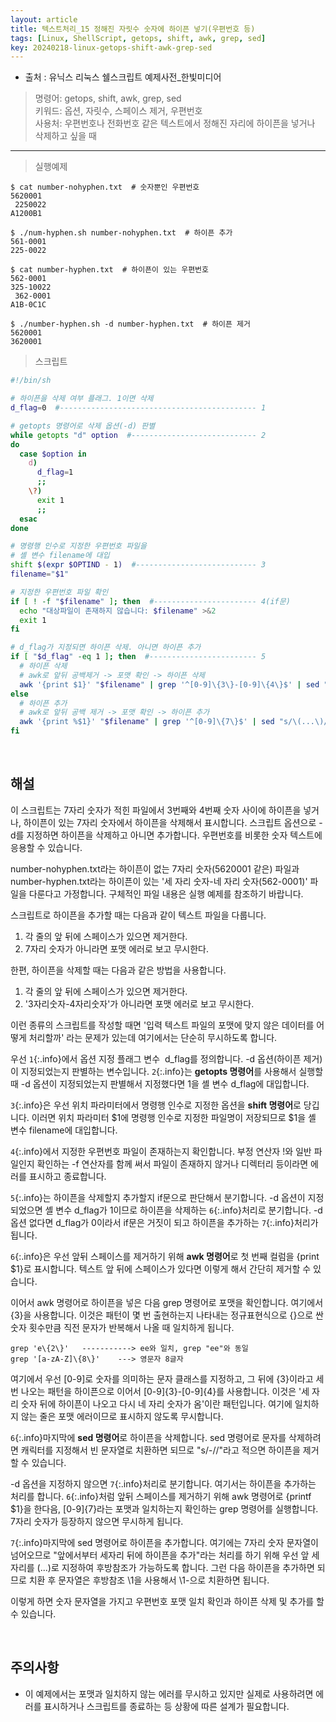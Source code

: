 ```yaml
---
layout: article
title: 텍스트처리_15 정해진 자릿수 숫자에 하이픈 넣기(우편번호 등)
tags: [Linux, ShellScript, getops, shift, awk, grep, sed]
key: 20240218-linux-getops-shift-awk-grep-sed
---
```


- 출처 : 유닉스 리눅스 쉘스크립트 예제사전_한빛미디어

> 명령어: getops, shift, awk, grep, sed  
> 키워드: 옵션, 자릿수, 스페이스 제거, 우편번호  
> 사용처: 우편번호나 전화번호 같은 텍스트에서 정해진 자리에 하이픈을 넣거나 삭제하고 싶을 때

--- 

> 실행예제

```
$ cat number-nohyphen.txt  # 숫자뿐인 우편번호
5620001
 2250022
A1200B1

$ ./num-hyphen.sh number-nohyphen.txt  # 하이픈 추가
561-0001
225-0022

$ cat number-hyphen.txt  # 하이픈이 있는 우편번호
562-0001
325-10022
 362-0001
A1B-0C1C

$ ./number-hyphen.sh -d number-hyphen.txt  # 하이픈 제거
5620001
3620001
```

> 스크립트

```bash
#!/bin/sh

# 하이픈을 삭제 여부 플래그. 1이면 삭제
d_flag=0  #-------------------------------------------- 1

# getopts 명령어로 삭제 옵션(-d) 판별
while getopts "d" option  #---------------------------- 2
do
  case $option in
    d)
      d_flag=1
      ;;
    \?)
      exit 1
      ;;
  esac
done

# 명령행 인수로 지정한 우편번호 파일을
# 셸 변수 filename에 대입
shift $(expr $OPTIND - 1)  #--------------------------- 3
filename="$1"

# 지정한 우편번호 파일 확인
if [ ! -f "$filename" ]; then  #----------------------- 4(if문)
  echo "대상파일이 존재하지 않습니다: $filename" >&2
  exit 1
fi

# d_flag가 지정되면 하이픈 삭제. 아니면 하이픈 추가
if [ "$d_flag" -eq 1 ]; then  #------------------------ 5
  # 하이픈 삭제
  # awk로 앞뒤 공백제거 -> 포맷 확인 -> 하이픈 삭제
  awk '{print $1}' "$filename" | grep '^[0-9]\{3\}-[0-9]\{4\}$' | sed "s/-//"  #-- 6
else
  # 하이픈 추가
  # awk로 앞뒤 공백 제거 -> 포맷 확인 -> 하이픈 추가
  awk '{print %$1}' "$filename" | grep '^[0-9]\{7\}$' | sed "s/\(...\)/\1-/"  #--- 7
fi
```

&nbsp;
&nbsp;
                                                
## **해설**

이 스크립트는 7자리 숫자가 적힌 파일에서 3번째와 4번째 숫자 사이에 하이픈을 넣거나, 하이픈이 있는 7자리 숫자에서 하이픈을 삭제해서 표시합니다. 스크립트 옵션으로 -d를 지정하면 하이픈을 삭제하고 아니면 추가합니다. 우편번호를 비롯한 숫자 텍스트에 응용할 수 있습니다.

number-nohyphen.txt라는 하이픈이 없는 7자리 숫자(5620001 같은) 파일과 number-hyphen.txt라는 하이픈이 있는 '세 자리 숫자-네 자리 숫자(562-0001)' 파일을 다룬다고 가정합니다. 구체적인 파일 내용은 실행 예제를 참조하기 바랍니다.

스크립트로 하이픈을 추가할 때는 다음과 같이 텍스트 파일을 다룹니다.

  1. 각 줄의 앞 뒤에 스페이스가 있으면 제거한다.
  2. 7자리 숫자가 아니라면 포맷 에러로 보고 무시한다.

한편, 하이픈을 삭제할 때는 다음과 같은 방법을 사용합니다.

  1. 각 줄의 앞 뒤에 스페이스가 있으면 제거한다.
  2. '3자리숫자-4자리숫자'가 아니라면 포맷 에러로 보고 무시한다.

이런 종류의 스크립트를 작성할 때면 '입력 텍스트 파일의 포맷에 맞지 않은 데이터를 어떻게 처리할까' 라는 문제가 있는데 여기에서는 단순히 무시하도록 합니다.

우선 `1`{:.info}에서 옵션 지정 플래그 변수  d_flag를 정의합니다. -d 옵션(하이픈 제거)이 지정되었는지 판별하는 변수입니다. `2`{:.info}는 **getopts 명령어**를 사용해서 실행할 때 -d 옵션이 지정되었는지 판별해서 지정했다면 1을 셸 변수 d_flag에 대입합니다.

`3`{:.info}은 우선 위치 파라미터에서 명령행 인수로 지정한 옵션을 **shift 명령어**로 당깁니다. 이러면 위치 파라미터 $1에 명령행 인수로 지정한 파일명이 저장되므로 $1을 셸 변수 filename에 대입합니다.

`4`{:.info}에서 지정한 우편번호 파일이 존재하는지 확인합니다. 부정 연산자 !와 일반 파일인지 확인하는 -f 연산자를 함께 써서 파일이 존재하지 않거나 디렉터리 등이라면 에러를 표시하고 종료합니다.

`5`{:.info}는 하이픈을 삭제할지 추가할지 if문으로 판단해서 분기합니다. -d 옵션이 지정되었으면 셸 변수 d_flag가 1이므로 하이픈을 삭제하는 `6`{:.info}처리로 분기합니다. -d 옵션 없다면 d_flag가 0이라서 if문은 거짓이 되고 하이픈을 추가하는 `7`{:.info}처리가 됩니다.

`6`{:.info}은 우선 앞뒤 스페이스를 제거하기 위해 **awk 명령어**로 첫 번째 컬럼을 {print $1}로 표시합니다. 텍스트 앞 뒤에 스페이스가 있다면 이렇게 해서 간단히 제거할 수 있습니다.

이어서 awk 명령어로 하이픈을 넣은 다음 grep 명령어로 포맷을 확인합니다. 여기에서 \{3\}을 사용합니다. 이것은 패턴이 몇 번 출현하는지 나타내는 정규표현식으로 \{\}으로 싼 숫자 횟수만큼 직전 문자가 반복해서 나올 때 일치하게 됩니다.

```
grep 'e\{2\}'	-----------> ee와 일치, grep "ee"와 동일
grep '[a-zA-Z]\{8\}'	---> 영문자 8글자
```

여기에서 우선 [0-9]로 숫자를 의미하는 문자 클래스를 지정하고, 그 뒤에 \{3\}이라고 세번 나오는 패턴을 하이픈으로 이어서 [0-9]\{3\}-[0-9]\{4\}를 사용합니다. 이것은 '세 자리 숫자 뒤에 하이픈이 나오고 다시 네 자리 숫자가 옴'이란 패턴입니다. 여기에 일치하지 않는 줄은 포맷 에러이므로 표시하지 않도록 무시합니다.

`6`{:.info}마지막에 **sed 명령어**로 하이픈을 삭제합니다. sed 명령어로 문자를 삭제하려면 캐릭터를 지정해서 빈 문자열로 치환하면 되므로 "s/-//"라고 적으면 하이픈을 제거할 수 있습니다.

-d 옵션을 지정하지 않으면 `7`{:.info}처리로 분기합니다. 여기서는 하이픈을 추가하는 처리를 합니다. `6`{:.info}처럼 앞뒤 스페이스를 제거하기 위해 awk 명령어로 {printf $1}을 한다음, [0-9]\{7\}라는 포맷과 일치하는지 확인하는 grep 명령어를 실행합니다. 7자리 숫자가 등장하지 않으면 무시하게 됩니다.

`7`{:.info}마지막에 sed 명령어로 하이픈을 추가합니다. 여기에는 7자리 숫자 문자열이 넘어오므로 "앞에서부터 세자리 뒤에 하이픈을 추가"라는 처리를 하기 위해 우선 앞 세 자리를 \(...\)로 지정하여 후방참조가 가능하도록 합니다. 그런 다음 하이픈을 추가하면 되므로 치환 후 문자열은 후방참조 \1을 사용해서 \1-으로 치환하면 됩니다.

이렇게 하면 숫자 문자열을 가지고 우편번호 포맷 일치 확인과 하이픈 삭제 및 추가를 할 수 있습니다.

&nbsp;
&nbsp;

## **주의사항**

- 이 예제에서는 포맷과 일치하지 않는 에러를 무시하고 있지만 실제로 사용하려면 에러를 표시하거나 스크립트를 종료하는 등 상황에 따른 설계가 필요합니다.
